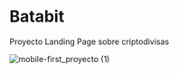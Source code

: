 # Batabit
Proyecto Landing Page sobre criptodivisas


![mobile-first_proyecto (1)](https://user-images.githubusercontent.com/71607449/116827315-fd01e480-ab5d-11eb-8a2f-53263177a35f.gif)


